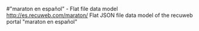 #"maraton en español" - Flat file data model
http://es.recuweb.com/maraton/
Flat JSON file data model of the recuweb portal "maraton en español"

